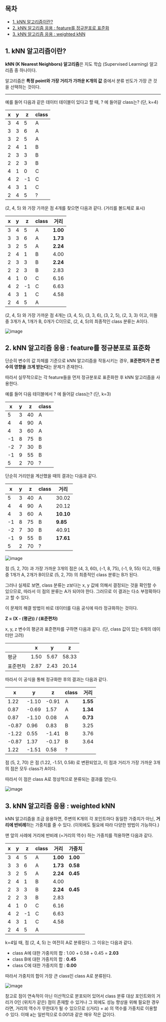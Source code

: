 ## 목차
* [1. kNN 알고리즘이란?](#1-knn-알고리즘이란)
* [2. kNN 알고리즘 응용 : feature를 정규분포로 표준화](#2-knn-알고리즘-응용--feature를-정규분포로-표준화)
* [3. kNN 알고리즘 응용 : weighted kNN](#3-knn-알고리즘-응용--weighted-knn)

## 1. kNN 알고리즘이란?
**kNN (K Nearest Neighbors) 알고리즘**은 지도 학습 (Supervised Learning) 알고리즘 중 하나이다.

알고리즘은 **특정 point와 가장 거리가 가까운 K개의 값** 중에서 분류 빈도가 가장 큰 것을 선택하는 것이다.

----

예를 들어 다음과 같은 데이터 테이블이 있다고 할 때, ? 에 들어갈 class는? (단, k=4)

| x | y | z  | class |
|---|---|----|-------|
| 3 | 4 | 5  | A     |
| 3 | 3 | 6  | A     |
| 3 | 2 | 5  | A     |
| 2 | 4 | 1  | B     |
| 2 | 3 | 3  | B     |
| 2 | 2 | 3  | B     |
| 4 | 1 | 0  | C     |
| 4 | 2 | -1 | C     |
| 4 | 3 | 1  | C     |
| 2 | 4 | 5  | ?     |

(2, 4, 5) 와 가장 가까운 점 4개를 찾으면 다음과 같다. (거리를 볼드체로 표시)

| x | y | z  | class | 거리       |
|---|---|----|-------|----------|
| 3 | 4 | 5  | A     | **1.00** |
| 3 | 3 | 6  | A     | **1.73** |
| 3 | 2 | 5  | A     | **2.24** |
| 2 | 4 | 1  | B     | 4.00     |
| 2 | 3 | 3  | B     | **2.24** |
| 2 | 2 | 3  | B     | 2.83     |
| 4 | 1 | 0  | C     | 6.16     |
| 4 | 2 | -1 | C     | 6.63     |
| 4 | 3 | 1  | C     | 4.58     |
| 2 | 4 | 5  | A     |          |

(2, 4, 5) 와 가장 가까운 점 4개는 (3, 4, 5), (3, 3, 6), (3, 2, 5), (2, 3, 3) 이고, 이들 중 3개가 A, 1개가 B, 0개가 C이므로, (2, 4, 5)의 최종적인 class 분류는 A이다.

![image](images/KNN_1.PNG)

## 2. kNN 알고리즘 응용 : feature를 정규분포로 표준화
단순히 변수의 값 자체를 기준으로 kNN 알고리즘을 작동시키는 경우, **표준편차가 큰 변수의 영향을 크게 받는다**는 문제가 존재한다.

따라서 실무적으로는 각 feature들을 먼저 정규분포로 표준화한 후 kNN 알고리즘을 사용한다.

예를 들어 다음 테이블에서 ? 에 들어갈 class는? (단, k=3)

| x  | y | z  | class |
|----|---|----|-------|
| 5  | 3 | 40 | A     |
| 4  | 4 | 90 | A     |
| 4  | 3 | 60 | A     |
| -1 | 8 | 75 | B     |
| -2 | 7 | 30 | B     |
| -1 | 9 | 55 | B     |
| 5  | 2 | 70 | ?     |

단순히 거리만을 계산했을 때의 결과는 다음과 같다.

| x  | y | z  | class | 거리        |
|----|---|----|-------|-----------|
| 5  | 3 | 40 | A     | 30.02     |
| 4  | 4 | 90 | A     | 20.12     |
| 4  | 3 | 60 | A     | **10.10** |
| -1 | 8 | 75 | B     | **9.85**  |
| -2 | 7 | 30 | B     | 40.91     |
| -1 | 9 | 55 | B     | **17.61** |
| 5  | 2 | 70 | ?     |           |

![image](images/KNN_2.PNG)

점 (5, 2, 70) 과 가장 가까운 3개의 점은 (4, 3, 60), (-1, 8, 75), (-1, 9, 55) 이고, 이들 중 1개가 A, 2개가 B이므로 (5, 2, 70) 의 최종적인 class 분류는 B가 된다.

그러나 실제로 보면, class 분류는 z보다는 x, y 값에 의해서 결정되는 것을 확인할 수 있으므로, 따라서 이 점의 분류는 A가 되어야 한다. 그러므로 이 결과는 다소 부정확하다고 할 수 있다.

이 문제의 해결 방법이 바로 데이터를 다음 공식에 따라 정규화하는 것이다.

**Z = (X - (평균)) / (표준편차)**

x, y, z 변수의 평균과 표준편차를 구하면 다음과 같다. (단, class 값이 있는 6개의 데이터만 고려)

|      | x    | y    | z     |
|------|------|------|-------|
| 평균   | 1.50 | 5.67 | 58.33 |
| 표준편차 | 2.87 | 2.43 | 20.14 |

따라서 이 공식을 통해 정규화한 후의 결과는 다음과 같다.

| x     | y     | z     | class | 거리       |
|-------|-------|-------|-------|----------|
| 1.22  | -1.10 | -0.91 | A     | **1.55** |
| 0.87  | -0.69 | 1.57  | A     | **1.34** |
| 0.87  | -1.10 | 0.08  | A     | **0.73** |
| -0.87 | 0.96  | 0.83  | B     | 3.25     |
| -1.22 | 0.55  | -1.41 | B     | 3.76     |
| -0.87 | 1.37  | -0.17 | B     | 3.64     |
| 1.22  | -1.51 | 0.58  | ?     |          |

점 (5, 2, 70) 은 점 (1.22, -1.51, 0.58) 로 변환되었고, 이 점과 거리가 가장 가까운 3개의 점은 모두 class가 A이다.

따라서 이 점은 class A로 정상적으로 분류되는 결과를 얻는다.

![image](images/KNN_3.PNG)

## 3. kNN 알고리즘 응용 : weighted kNN
kNN 알고리즘을 조금 응용하면, 주변의 K개의 각 포인트마다 동일한 가중치가 아닌, **거리에 반비례**하는 가중치를 줄 수 있다. (이외에도 필요에 따라 다양한 방법이 가능하다.)

맨 앞의 사례에 거리에 반비례 (=거리의 역수) 하는 가중치를 적용하면 다음과 같다.

| x | y | z  | class | 거리       | 가중치      |
|---|---|----|-------|----------|----------|
| 3 | 4 | 5  | A     | **1.00** | **1.00** |
| 3 | 3 | 6  | A     | **1.73** | **0.58** |
| 3 | 2 | 5  | A     | **2.24** | **0.45** |
| 2 | 4 | 1  | B     | 4.00     |          |
| 2 | 3 | 3  | B     | **2.24** | **0.45** |
| 2 | 2 | 3  | B     | 2.83     |          |
| 4 | 1 | 0  | C     | 6.16     |          |
| 4 | 2 | -1 | C     | 6.63     |          |
| 4 | 3 | 1  | C     | 4.58     |          |
| 2 | 4 | 5  | A     |          |          |

k=4일 때, 점 (2, 4, 5) 는 여전히 A로 분류된다. 그 이유는 다음과 같다.

* class A에 대한 가중치의 합 : 1.00 + 0.58 + 0.45 = **2.03**
* class B에 대한 가중치의 합 : **0.45**
* class C에 대한 가중치의 합 : **0.00**

따라서 가중치의 합이 가장 큰 class인 class A로 분류된다.

![image](images/KNN_4.PNG)

참고로 점이 연속적이 아닌 이산적으로 분포되어 있어서 class 분류 대상 포인트와의 거리가 0인 (위치가 같은) 점이 존재할 수 있거나 그 외에도 성능 향상을 위해 필요한 경우라면, 거리의 역수가 무한대가 될 수 있으므로 ((거리) + a) 의 역수를 가중치로 이용할 수 있다. 이때 a는 일반적으로 0.001과 같은 매우 작은 값이다.